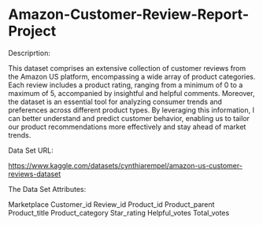 # Amazon-Customer-Review-Report-Project

Descriprtion:

This dataset comprises an extensive collection of customer reviews from the Amazon US platform, encompassing a wide array of product categories. Each review includes a product rating, ranging from a minimum of 0 to a maximum of 5, accompanied by insightful and helpful comments. Moreover, the dataset is an essential tool for analyzing consumer trends and preferences across different product types. By leveraging this information, I can better understand and predict customer behavior, enabling us to tailor our product recommendations more effectively and stay ahead of market trends.

Data Set URL:

https://www.kaggle.com/datasets/cynthiarempel/amazon-us-customer-reviews-dataset

The Data Set Attributes:

Marketplace
Customer_id
Review_id
Product_id
Product_parent
Product_title
Product_category
Star_rating
Helpful_votes
Total_votes
